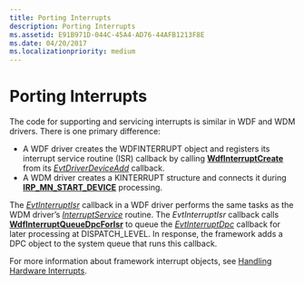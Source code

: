 ```yaml
---
title: Porting Interrupts
description: Porting Interrupts
ms.assetid: E91B971D-044C-45A4-AD76-44AFB1213F8E
ms.date: 04/20/2017
ms.localizationpriority: medium
---
```


# Porting Interrupts


The code for supporting and servicing interrupts is similar in WDF and WDM drivers. There is one primary difference:

-   A WDF driver creates the WDFINTERRUPT object and registers its interrupt service routine (ISR) callback by calling [**WdfInterruptCreate**](https://docs.microsoft.com/windows-hardware/drivers/ddi/wdfinterrupt/nf-wdfinterrupt-wdfinterruptcreate) from its [*EvtDriverDeviceAdd*](https://docs.microsoft.com/windows-hardware/drivers/ddi/wdfdriver/nc-wdfdriver-evt_wdf_driver_device_add) callback.
-   A WDM driver creates a KINTERRUPT structure and connects it during [**IRP\_MN\_START\_DEVICE**](https://docs.microsoft.com/windows-hardware/drivers/kernel/irp-mn-start-device) processing.

The [*EvtInterruptIsr*](https://docs.microsoft.com/windows-hardware/drivers/ddi/wdfinterrupt/nc-wdfinterrupt-evt_wdf_interrupt_isr) callback in a WDF driver performs the same tasks as the WDM driver’s [*InterruptService*](https://docs.microsoft.com/windows-hardware/drivers/ddi/wdm/nc-wdm-kservice_routine) routine. The *EvtInterruptIsr* callback calls [**WdfInterruptQueueDpcForIsr**](https://docs.microsoft.com/windows-hardware/drivers/ddi/wdfinterrupt/nf-wdfinterrupt-wdfinterruptqueuedpcforisr) to queue the [*EvtInterruptDpc*](https://docs.microsoft.com/windows-hardware/drivers/ddi/wdfinterrupt/nc-wdfinterrupt-evt_wdf_interrupt_dpc) callback for later processing at DISPATCH\_LEVEL. In response, the framework adds a DPC object to the system queue that runs this callback.

For more information about framework interrupt objects, see [Handling Hardware Interrupts](handling-hardware-interrupts.md).

 

 






